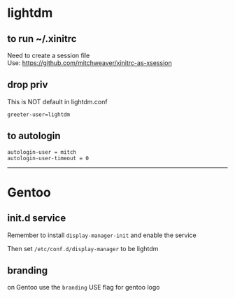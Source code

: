 # lightdm

## to run ~/.xinitrc

Need to create a session file  
Use: https://github.com/mitchweaver/xinitrc-as-xsession

## drop priv

This is NOT default in lightdm.conf

```
greeter-user=lightdm
```

## to autologin

```
autologin-user = mitch
autologin-user-timeout = 0
```

------

# Gentoo

## init.d service

Remember to install `display-manager-init` and enable the service

Then set `/etc/conf.d/display-manager` to be lightdm

## branding

on Gentoo use the `branding` USE flag for gentoo logo
